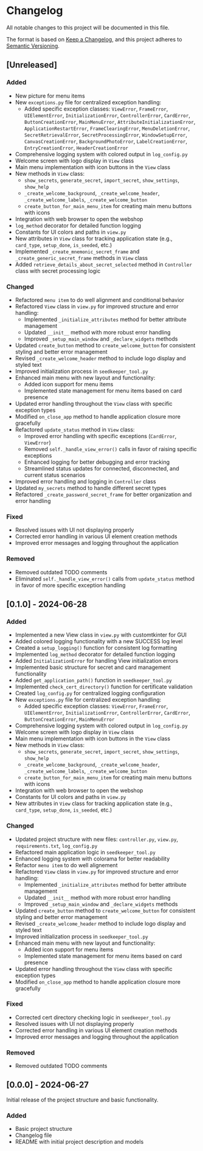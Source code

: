 # Changelog

All notable changes to this project will be documented in this file.

The format is based on [Keep a Changelog](https://keepachangelog.com/en/1.0.0/), and this project adheres to [Semantic Versioning](https://semver.org/spec/v2.0.0.html).

## [Unreleased]

### Added
- New picture for menu items
- New `exceptions.py` file for centralized exception handling:
  - Added specific exception classes: `ViewError`, `FrameError`, `UIElementError`, `InitializationError`, `ControllerError`, `CardError`, `ButtonCreationError`, `MainMenuError`, `AttributeInitializationError`, `ApplicationRestartError`, `FrameClearingError`, `MenuDeletionError`, `SecretRetrievalError`, `SecretProcessingError`, `WindowSetupError`, `CanvasCreationError`, `BackgroundPhotoError`, `LabelCreationError`, `EntryCreationError`, `HeaderCreationError`
- Comprehensive logging system with colored output in `log_config.py`
- Welcome screen with logo display in `View` class
- Main menu implementation with icon buttons in the `View` class
- New methods in `View` class:
  - `show_secrets`, `generate_secret`, `import_secret`, `show_settings`, `show_help`
  - `_create_welcome_background`, `_create_welcome_header`, `_create_welcome_labels`, `_create_welcome_button`
  - `create_button_for_main_menu_item` for creating main menu buttons with icons
- Integration with web browser to open the webshop
- `log_method` decorator for detailed function logging
- Constants for UI colors and paths in `view.py`
- New attributes in `View` class for tracking application state (e.g., `card_type`, `setup_done`, `is_seeded`, etc.)
- Implemented `_create_mnemonic_secret_frame` and `_create_generic_secret_frame` methods in `View` class
- Added `retrieve_details_about_secret_selected` method in `Controller` class with secret processing logic

### Changed
- Refactored `menu item` to do well alignment and conditional behavior
- Refactored `View` class in `view.py` for improved structure and error handling:
  - Implemented `_initialize_attributes` method for better attribute management
  - Updated `__init__` method with more robust error handling
  - Improved `_setup_main_window` and `_declare_widgets` methods
- Updated `create_button` method to `create_welcome_button` for consistent styling and better error management
- Revised `_create_welcome_header` method to include logo display and styled text
- Improved initialization process in `seedkeeper_tool.py`
- Enhanced main menu with new layout and functionality:
  - Added icon support for menu items
  - Implemented state management for menu items based on card presence
- Updated error handling throughout the `View` class with specific exception types
- Modified `on_close_app` method to handle application closure more gracefully
- Refactored `update_status` method in `View` class:
  - Improved error handling with specific exceptions (`CardError`, `ViewError`)
  - Removed `self._handle_view_error()` calls in favor of raising specific exceptions
  - Enhanced logging for better debugging and error tracking
  - Streamlined status updates for connected, disconnected, and current status scenarios
- Improved error handling and logging in `Controller` class
- Updated `my_secrets` method to handle different secret types
- Refactored `_create_password_secret_frame` for better organization and error handling

### Fixed
- Resolved issues with UI not displaying properly
- Corrected error handling in various UI element creation methods
- Improved error messages and logging throughout the application

### Removed
- Removed outdated TODO comments
- Eliminated `self._handle_view_error()` calls from `update_status` method in favor of more specific exception handling

## [0.1.0] - 2024-06-28

### Added
- Implemented a new View class in `view.py` with customtkinter for GUI
- Added colored logging functionality with a new SUCCESS log level
- Created a `setup_logging()` function for consistent log formatting
- Implemented `log_method` decorator for detailed function logging
- Added `InitializationError` for handling View initialization errors
- Implemented basic structure for secret and card management functionality
- Added `get_application_path()` function in `seedkeeper_tool.py`
- Implemented `check_cert_directory()` function for certificate validation
- Created `log_config.py` for centralized logging configuration
- New `exceptions.py` file for centralized exception handling:
  - Added specific exception classes: `ViewError`, `FrameError`, `UIElementError`, `InitializationError`, `ControllerError`, `CardError`, `ButtonCreationError`, `MainMenuError`
- Comprehensive logging system with colored output in `log_config.py`
- Welcome screen with logo display in `View` class
- Main menu implementation with icon buttons in the `View` class
- New methods in `View` class:
  - `show_secrets`, `generate_secret`, `import_secret`, `show_settings`, `show_help`
  - `_create_welcome_background`, `_create_welcome_header`, `_create_welcome_labels`, `_create_welcome_button`
  - `create_button_for_main_menu_item` for creating main menu buttons with icons
- Integration with web browser to open the webshop
- Constants for UI colors and paths in `view.py`
- New attributes in `View` class for tracking application state (e.g., `card_type`, `setup_done`, `is_seeded`, etc.)

### Changed
- Updated project structure with new files: `controller.py`, `view.py`, `requirements.txt`, `log_config.py`
- Refactored main application logic in `seedkeeper_tool.py`
- Enhanced logging system with colorama for better readability
- Refactor `menu item` to do well alignement
- Refactored `View` class in `view.py` for improved structure and error handling:
  - Implemented `_initialize_attributes` method for better attribute management
  - Updated `__init__` method with more robust error handling
  - Improved `_setup_main_window` and `_declare_widgets` methods
- Updated `create_button` method to `create_welcome_button` for consistent styling and better error management
- Revised `_create_welcome_header` method to include logo display and styled text
- Improved initialization process in `seedkeeper_tool.py`
- Enhanced main menu with new layout and functionality:
  - Added icon support for menu items
  - Implemented state management for menu items based on card presence
- Updated error handling throughout the `View` class with specific exception types
- Modified `on_close_app` method to handle application closure more gracefully

### Fixed
- Corrected cert directory checking logic in `seedkeeper_tool.py`
- Resolved issues with UI not displaying properly
- Corrected error handling in various UI element creation methods
- Improved error messages and logging throughout the application

### Removed
- Removed outdated TODO comments

## [0.0.0] - 2024-06-27

Initial release of the project structure and basic functionality.

### Added
- Basic project structure
- Changelog file
- README with initial project description and models